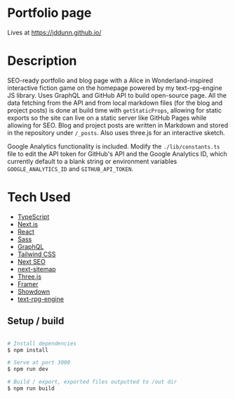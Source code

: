 # Portfolio page

Lives at https://jddunn.github.io/

# Description

SEO-ready portfolio and blog page with a Alice in Wonderland-inspired interactive fiction game on the homepage powered by my text-rpg-engine JS library. Uses GraphQL and GitHub API to build open-source page. All the data fetching from the API and from local markdown files (for the blog and project posts) is done at build time with `getStaticProps`, allowing for static exports so the site can live on a static server like GitHub Pages while allowing for SEO. Blog and project posts are written in Markdown and stored in the repository under `/_posts`. Also uses three.js for an interactive sketch.

Google Analytics functionality is included. Modify the `./lib/constants.ts` file to edit the API token for GitHub's API and the Google Analytics ID, which currently default to a blank string or environment variables `GOOGLE_ANALYTICS_ID` and `GITHUB_API_TOKEN`.

# Tech Used

- [TypeScript](https://www.typescriptlang.org/)
- [Next.js](https://nextjs.org/)
- [React](https://react.dev/)
- [Sass](https://sass-lang.com/)
- [GraphQL](https://graphql.org/)
- [Tailwind CSS](https://tailwindcss.com/)
- [Next SEO](https://github.com/garmeeh/next-seo/)
- [next-sitemap](https://www.npmjs.com/package/next-sitemap)
- [Three.js](https://threejs.org/)
- [Framer](https://www.framer.com/motion/)
- [Showdown](https://github.com/showdownjs/showdown)
- [text-rpg-engine](https://jddunn.github.io/text-rpg-engine/)

## Setup / build

```bash

# Install dependencies
$ npm install

# Serve at port 3000
$ npm run dev

# Build / export, exported files outputted to /out dir
$ npm run build
```


